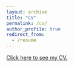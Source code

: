 ```yaml
---
layout: archive
title: "CV"
permalink: /cv/
author_profile: true
redirect_from:
  - /resume
---
```



<a href="https://tolgabenzer.github.io/files/benzer_cv.pdf" target="_blank">Click here to see my CV.</a>
